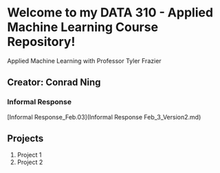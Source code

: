 # Welcome to my DATA 310 - Applied Machine Learning Course Repository! 

Applied Machine Learning with Professor Tyler Frazier

## Creator: Conrad Ning

### Informal Response
[Informal Response_Feb.03](Informal Response Feb_3_Version2.md)

## Projects

1. Project 1
2. Project 2
